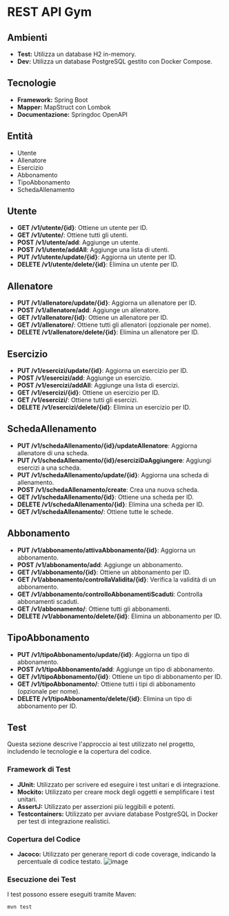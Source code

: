 # REST API Gym

## Ambienti

*   **Test:** Utilizza un database H2 in-memory.
*   **Dev:** Utilizza un database PostgreSQL gestito con Docker Compose.

## Tecnologie

*   **Framework:** Spring Boot
*   **Mapper:** MapStruct con Lombok
*   **Documentazione:** Springdoc OpenAPI

## Entità

*   Utente
*   Allenatore
*   Esercizio
*   Abbonamento
*   TipoAbbonamento
*   SchedaAllenamento

## Utente
- **GET /v1/utente/{id}**: Ottiene un utente per ID.
- **GET /v1/utente/**: Ottiene tutti gli utenti.
- **POST /v1/utente/add**: Aggiunge un utente.
- **POST /v1/utente/addAll**: Aggiunge una lista di utenti.
- **PUT /v1/utente/update/{id}**: Aggiorna un utente per ID.
- **DELETE /v1/utente/delete/{id}**: Elimina un utente per ID.

## Allenatore
- **PUT /v1/allenatore/update/{id}**: Aggiorna un allenatore per ID.
- **POST /v1/allenatore/add**: Aggiunge un allenatore.
- **GET /v1/allenatore/{id}**: Ottiene un allenatore per ID.
- **GET /v1/allenatore/**: Ottiene tutti gli allenatori (opzionale per nome).
- **DELETE /v1/allenatore/delete/{id}**: Elimina un allenatore per ID.

## Esercizio
- **PUT /v1/esercizi/update/{id}**: Aggiorna un esercizio per ID.
- **POST /v1/esercizi/add**: Aggiunge un esercizio.
- **POST /v1/esercizi/addAll**: Aggiunge una lista di esercizi.
- **GET /v1/esercizi/{id}**: Ottiene un esercizio per ID.
- **GET /v1/esercizi/**: Ottiene tutti gli esercizi.
- **DELETE /v1/esercizi/delete/{id}**: Elimina un esercizio per ID.

## SchedaAllenamento
- **PUT /v1/schedaAllenamento/{id}/updateAllenatore**: Aggiorna allenatore di una scheda.
- **PUT /v1/schedaAllenamento/{id}/eserciziDaAggiungere**: Aggiungi esercizi a una scheda.
- **PUT /v1/schedaAllenamento/update/{id}**: Aggiorna una scheda di allenamento.
- **POST /v1/schedaAllenamento/create**: Crea una nuova scheda.
- **GET /v1/schedaAllenamento/{id}**: Ottiene una scheda per ID.
- **DELETE /v1/schedaAllenamento/{id}**: Elimina una scheda per ID.
- **GET /v1/schedaAllenamento/**: Ottiene tutte le schede.

## Abbonamento
- **PUT /v1/abbonamento/attivaAbbonamento/{id}**: Aggiorna un abbonamento.
- **POST /v1/abbonamento/add**: Aggiunge un abbonamento.
- **GET /v1/abbonamento/{id}**: Ottiene un abbonamento per ID.
- **GET /v1/abbonamento/controllaValidita/{id}**: Verifica la validità di un abbonamento.
- **GET /v1/abbonamento/controlloAbbonamentiScaduti**: Controlla abbonamenti scaduti.
- **GET /v1/abbonamento/**: Ottiene tutti gli abbonamenti.
- **DELETE /v1/abbonamento/delete/{id}**: Elimina un abbonamento per ID.

## TipoAbbonamento
- **PUT /v1/tipoAbbonamento/update/{id}**: Aggiorna un tipo di abbonamento.
- **POST /v1/tipoAbbonamento/add**: Aggiunge un tipo di abbonamento.
- **GET /v1/tipoAbbonamento/{id}**: Ottiene un tipo di abbonamento per ID.
- **GET /v1/tipoAbbonamento/**: Ottiene tutti i tipi di abbonamento (opzionale per nome).
- **DELETE /v1/tipoAbbonamento/delete/{id}**: Elimina un tipo di abbonamento per ID.

          
## Test

Questa sezione descrive l'approccio ai test utilizzato nel progetto, includendo le tecnologie e la copertura del codice.

### Framework di Test

*   **JUnit:** Utilizzato per scrivere ed eseguire i test unitari e di integrazione.
*   **Mockito:** Utilizzato per creare mock degli oggetti e semplificare i test unitari.
*   **AssertJ:** Utilizzato per asserzioni più leggibili e potenti.
*   **Testcontainers:** Utilizzato per avviare database PostgreSQL in Docker per test di integrazione realistici. 
### Copertura del Codice

*   **Jacoco:** Utilizzato per generare report di code coverage, indicando la percentuale di codice testato.
![image](https://github.com/user-attachments/assets/2f76e9be-7b0b-4076-aa90-d5e4ae3a1ad0)


### Esecuzione dei Test

I test possono essere eseguiti tramite Maven:

```bash
mvn test
